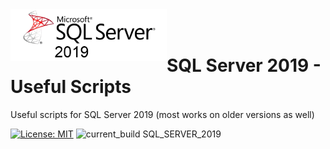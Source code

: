 <img align="left" src="img/sql-server-2019.png" width="250" >
<br/><br/>

# SQL Server 2019 - Useful Scripts
Useful scripts for SQL Server 2019 (most works on older versions as well)

[![License: MIT](https://img.shields.io/badge/License-MIT-yellow.svg)](LICENSE "MIT License Copyright © Rodrigo Aires")
![current_build SQL_SERVER_2019](https://img.shields.io/badge/current_build-SQL_SERVER_2019-red.svg)

##
